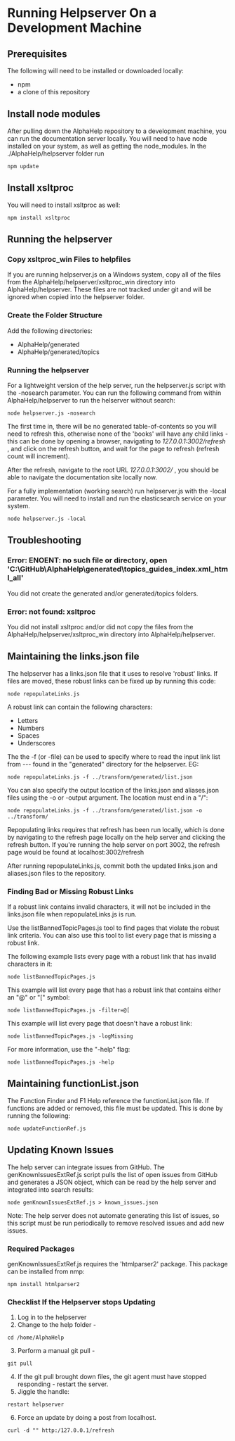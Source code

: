 # Running Helpserver On a Development Machine

## Prerequisites

The following will need to be installed or downloaded locally:

 - npm
 - a clone of this repository

## Install node modules

After pulling down the AlphaHelp repository to a development machine, you can run the documentation 
server locally.  You will need to have node installed on your system, as well as getting the node_modules.
In the ./AlphaHelp/helpserver folder run

```
npm update
```


## Install xsltproc

You will need to install xsltproc as well:

```
npm install xsltproc
```

## Running the helpserver

### Copy xsltproc_win Files to helpfiles

If you are running helpserver.js on a Windows system, copy all of the files from the AlphaHelp/helpserver/xsltproc_win directory into AlphaHelp/helpserver. These files are not tracked under git and will be ignored when copied into the helpserver folder.

### Create the Folder Structure

Add the following directories:

- AlphaHelp/generated
- AlphaHelp/generated/topics

### Running the helpserver

For a lightweight version of the help server, run the helpserver.js script with the -nosearch parameter. You can run the following command from within AlphaHelp/helpserver to run the helserver without search:

```
node helpserver.js -nosearch
```

The first time in, there will be no generated table-of-contents so you will need to refresh this, otherwise
none of the 'books' will have any child links - this can be done by opening a browser, navigating to 
*127.0.0.1:3002/refresh* , and click on the refresh button, and wait for the page to refresh 
(refresh count will increment).

After the refresh, navigate to the root URL  *127.0.0.1:3002/* , you should be able to navigate the 
documentation site locally now.

For a fully implementation (working search) run helpserver.js with the -local parameter. You will need to install and run the 
elasticsearch service on your system.

```
node helpserver.js -local
```

## Troubleshooting

### Error: ENOENT: no such file or directory, open 'C:\GitHub\AlphaHelp\generated\topics\_guides_index.xml_html_all'

You did not create the generated and/or generated/topics folders.

### Error: not found: xsltproc

You did not install xsltproc and/or did not copy the files from the AlphaHelp/helpserver/xsltproc_win directory into AlphaHelp/helpserver.

## Maintaining the links.json file

The helpserver has a links.json file that it uses to resolve 'robust' links.  If files are moved, these robust links
can be fixed up by running this code:

```
node repopulateLinks.js
```
A robust link can contain the following characters:
* Letters
* Numbers
* Spaces
* Underscores

The the -f (or -file) can be used to specify where to read the input link list from --- found in the "generated" directory for the helpserver. EG:

```
node repopulateLinks.js -f ../transform/generated/list.json
```

You can also specify the output location of the links.json and aliases.json files using the -o or -output argument. The location must end in a "/":

```
node repopulateLinks.js -f ../transform/generated/list.json -o ../transform/
```

Repopulating links requires that refresh has been run locally, which is done by navigating to the refresh page locally on the help server and clicking the refresh button. If you're running the help server on port 3002, the refresh page would be found at localhost:3002/refresh

After running repopulateLinks.js, commit both the updated links.json and aliases.json files to the repository.

### Finding Bad or Missing Robust Links


If a robust link contains invalid characters, it will not be included in the links.json file when
repopulateLinks.js is run.

Use the listBannedTopicPages.js tool to find pages that violate the robust link criteria. 
You can also use this tool to list every page that is missing a robust link.

The following example lists every page with a robust link that has invalid characters in it:

```
node listBannedTopicPages.js
```

This example will list every page that has a robust link that contains either an "@" or "[" symbol:

```
node listBannedTopicPages.js -filter=@[
```

This example will list every page that doesn't have a robust link:
```
node listBannedTopicPages.js -logMissing
```

For more information, use the "-help" flag:
```
node listBannedTopicPages.js -help
```

## Maintaining functionList.json

The Function Finder and F1 Help reference the functionList.json file. If functions are added or removed, this file must be updated. This is done by running the following:

```
node updateFunctionRef.js
```

## Updating Known Issues

The help server can integrate issues from GitHub. The genKnownIssuesExtRef.js script pulls the list of open issues from GitHub and generates a JSON object, which can be read by the help server and integrated into search results:

```
node genKnownIssuesExtRef.js > known_issues.json
```

Note: The help server does not automate generating this list of issues, so this script must be run periodically to remove resolved issues and add new issues.

### Required Packages
genKnownIssuesExtRef.js requires the 'htmlparser2' package. This package can be installed from nmp:

```
npm install htmlparser2
```

### Checklist If the Helpserver stops Updating 

1. Log in to the helpserver
2. Change to the help folder -  
```
cd /home/AlphaHelp
```
3. Perform a manual git pull - 
```
git pull
```
4. If the git pull brought down files, the git agent must have stopped responding - restart the server.
5. Jiggle the handle:
```
restart helpserver
```
6. Force an update by doing a post from localhost.  
```
curl -d "" http:/127.0.0.1/refresh
```
